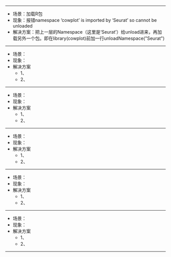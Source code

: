 ****
* 场景：加载R包
* 现象：报错namespace ‘cowplot’ is imported by ‘Seurat’ so cannot be unloaded
* 解决方案：把上一层的Namespace（这里是‘Seurat’）给unload进来，再加载另外一个包。即在library(cowplot)前加一行unloadNamespace("Seurat")
****
* 场景：
* 现象：
* 解决方案
    * 1、
    * 2、
****
* 场景：
* 现象：
* 解决方案
    * 1、
    * 2、
****
* 场景：
* 现象：
* 解决方案
    * 1、
    * 2、
****
* 场景：
* 现象：
* 解决方案
    * 1、
    * 2、
****
* 场景：
* 现象：
* 解决方案
    * 1、
    * 2、
****